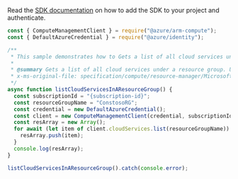 Read the [SDK documentation](https://github.com/Azure/azure-sdk-for-js/blob/%40azure%2Farm-compute_18.0.0/sdk/compute/arm-compute/README.md) on how to add the SDK to your project and authenticate.

```javascript
const { ComputeManagementClient } = require("@azure/arm-compute");
const { DefaultAzureCredential } = require("@azure/identity");

/**
 * This sample demonstrates how to Gets a list of all cloud services under a resource group. Use nextLink property in the response to get the next page of Cloud Services. Do this till nextLink is null to fetch all the Cloud Services.
 *
 * @summary Gets a list of all cloud services under a resource group. Use nextLink property in the response to get the next page of Cloud Services. Do this till nextLink is null to fetch all the Cloud Services.
 * x-ms-original-file: specification/compute/resource-manager/Microsoft.Compute/stable/2021-03-01/examples/ListCloudServicesInResourceGroup.json
 */
async function listCloudServicesInAResourceGroup() {
  const subscriptionId = "{subscription-id}";
  const resourceGroupName = "ConstosoRG";
  const credential = new DefaultAzureCredential();
  const client = new ComputeManagementClient(credential, subscriptionId);
  const resArray = new Array();
  for await (let item of client.cloudServices.list(resourceGroupName)) {
    resArray.push(item);
  }
  console.log(resArray);
}

listCloudServicesInAResourceGroup().catch(console.error);
```
